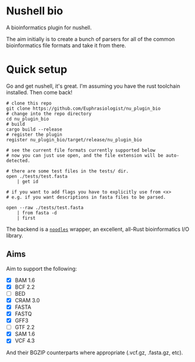 # Nushell bio

A bioinformatics plugin for nushell. 

The aim initially is to create a bunch of parsers for all of the common bioinformatics file formats and take it from there.

# Quick setup

Go and get nushell, it's great. I'm assuming you have the rust toolchain installed. Then come back!

```nu
# clone this repo
git clone https://github.com/Euphrasiologist/nu_plugin_bio
# change into the repo directory
cd nu_plugin_bio
# build
cargo build --release
# register the plugin
register nu_plugin_bio/target/release/nu_plugin_bio

# see the current file formats currently supported below
# now you can just use open, and the file extension will be auto-detected.

# there are some test files in the tests/ dir.
open ./tests/test.fasta
    | get id

# if you want to add flags you have to explicitly use from <x>
# e.g. if you want descriptions in fasta files to be parsed.

open --raw ./tests/test.fasta 
    | from fasta -d
    | first
```

The backend is a <a href="https://github.com/zaeleus/noodles/">`noodles`</a> wrapper, an excellent, all-Rust bioinformatics I/O library.

## Aims

Aim to support the following:
- [x] BAM 1.6
- [x] BCF 2.2
- [ ] BED
- [x] CRAM 3.0
- [x] FASTA
- [x] FASTQ
- [x] GFF3
- [ ] GTF 2.2
- [x] SAM 1.6
- [x] VCF 4.3

And their BGZIP counterparts where appropriate (.vcf.gz, .fasta.gz, etc).